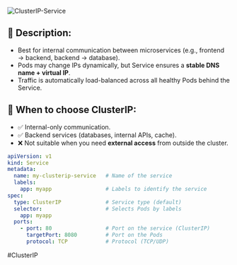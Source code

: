 ![ClusterIP-Service](ClusterIP-Service.png)  

## 🔹 Description:
- Best for internal communication between microservices (e.g., frontend → backend, backend → database).
- Pods may change IPs dynamically, but Service ensures a **stable DNS name + virtual IP**.
- Traffic is automatically load-balanced across all healthy Pods behind the Service.

## 🔹 When to choose ClusterIP:
- ✅ Internal-only communication.
- ✅ Backend services (databases, internal APIs, cache).
- ❌ Not suitable when you need **external access** from outside the cluster.

```YAML
apiVersion: v1
kind: Service
metadata:
  name: my-clusterip-service   # Name of the service
  labels:
    app: myapp                 # Labels to identify the service
spec:
  type: ClusterIP              # Service type (default)
  selector:                    # Selects Pods by labels
    app: myapp
  ports:
    - port: 80                 # Port on the service (ClusterIP)
      targetPort: 8080         # Port on the Pods
      protocol: TCP            # Protocol (TCP/UDP)

```


#ClusterIP